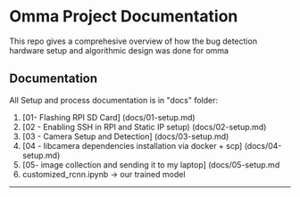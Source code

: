 # Omma Project Documentation

This repo gives a comprehesive overview of how the bug detection hardware setup and algorithmic design was done for omma

## Documentation

All Setup and process documentation is in "docs" folder:

1. [01- Flashing RPI SD Card] (docs/01-setup.md)
2. [02 - Enabling SSH in RPI and Static IP setup) (docs/02-setup.md)
3. [03 - Camera Setup and Detection] (docs/03-setup.md)
4. [04 - libcamera dependencies installation via docker + scp] (docs/04-setup.md)
5. [05- image collection and sending it to my laptop] (docs/05-setup.md
6. customized_rcnn.ipynb -> our trained model

---

